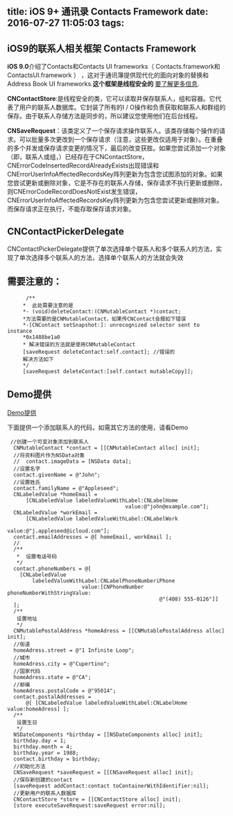 title: iOS 9+ 通讯录 Contacts Framework
date: 2016-07-27 11:05:03
tags:
---
iOS9的联系人相关框架 Contacts Framework
---
**iOS 9.0**介绍了Contacts和Contacts UI frameworks（ Contacts.framework和ContactsUI.framework ） ，这对于通讯簿提供现代化的面向对象的替换和Address Book UI frameworks.**这个框架是线程安全的** [要了解更多信息](https://developer.apple.com/reference/contacts).

<!-- more -->

**CNContactStore**:是线程安全的类，它可以读取并保存联系人，组和容器。它代表了用户的联系人数据库。它封装了所有的I / O操作和负责获取和联系人和群组的保存。由于联系人存储方法是同步的，所以建议您使用他们在后台线程。

**CNSaveRequest**：该类定义了一个保存请求操作联系人。该类存储每个操作的请求。可以批量多次更改到一个保存请求（注意，这些更改仅适用于对象）。在重叠的多个并发或保存请求变更的情况下，最后的改变获胜。如果您尝试添加一个对象（即，联系人或组，）已经存在于CNContactStore，CNErrorCodeInsertedRecordAlreadyExists出现错误和CNErrorUserInfoAffectedRecordsKey阵列更新为包含您试图添加的对象。如果您尝试更新或删除对象，它是不存在的联系人存储，保存请求不执行更新或删除，则CNErrorCodeRecordDoesNotExist发生错误，CNErrorUserInfoAffectedRecordsKey阵列更新为包含您尝试更新或删除对象。而保存请求正在执行，不能存取保存请求对象。

**CNContactPickerDelegate**
---
CNContactPickerDelegate提供了单次选择单个联系人和多个联系人的方法，实现了单次选择多个联系人的方法，选择单个联系人的方法就会失效

**需要注意的**：
---
```
      /**
     *  此处需要注意的是
     *- (void)deleteContact:(CNMutableContact *)contact;
     *方法需要的是CNMutableContact，如果传CNContact会报如下错误
     *-[CNContact setSnapshot:]: unrecognized selector sent to instance
     *0x1488be1a0
     * 解决错误的方法就是使用CNMutableContact
     [saveRequest deleteContact:self.contact]; //错误的
     解决方法如下
     */
     [saveRequest deleteContact:[self.contact mutableCopy]];
```
Demo提供
---
[Demo提供](http://7xrirn.com1.z0.glb.clouddn.com/codeBookAddressTestComplete.zip)  


下面提供一个添加联系人的代码，如需其它方法的使用，请看Demo

```
 //创建一个可变对象添加到联系人
  CNMutableContact *contact = [[CNMutableContact alloc] init];
  //将资料图片作为NSData对象
  //  contact.imageData = [NSData data];
  //设置名字
  contact.givenName = @"John";
  //设置姓氏
  contact.familyName = @"Appleseed";
  CNLabeledValue *homeEmail =
      [CNLabeledValue labeledValueWithLabel:CNLabelHome
                                      value:@"john@example.com"];
  CNLabeledValue *workEmail =
      [CNLabeledValue labeledValueWithLabel:CNLabelWork
                                      value:@"j.appleseed@icloud.com"];
  contact.emailAddresses = @[ homeEmail, workEmail ];
  //
  /**
   *  设置电话号码
   */
  contact.phoneNumbers = @[
    [CNLabeledValue
        labeledValueWithLabel:CNLabelPhoneNumberiPhone
                        value:[CNPhoneNumber phoneNumberWithStringValue:
                                                 @"(408) 555-0126"]]
  ];
  /**
   设置地址
   */
  CNMutablePostalAddress *homeAdress = [[CNMutablePostalAddress alloc] init];
  //街道
  homeAdress.street = @"1 Infinite Loop";
  //城市
  homeAdress.city = @"Cupertino";
  //国家代码
  homeAdress.state = @"CA";
  //邮编
  homeAdress.postalCode = @"95014";
  contact.postalAddresses =
      @[ [CNLabeledValue labeledValueWithLabel:CNLabelHome value:homeAdress] ];
  /**
   设置生日
   */
  NSDateComponents *birthday = [[NSDateComponents alloc] init];
  birthday.day = 1;
  birthday.month = 4;
  birthday.year = 1988;
  contact.birthday = birthday;
  //初始化方法
  CNSaveRequest *saveRequest = [[CNSaveRequest alloc] init];
  //保存新创建的contact
  [saveRequest addContact:contact toContainerWithIdentifier:nil];
  //更新用户的联系人数据库
  CNContactStore *store = [[CNContactStore alloc] init];
  [store executeSaveRequest:saveRequest error:nil];

```